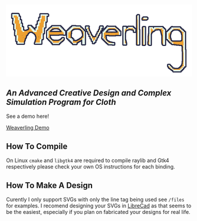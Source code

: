 ![logo](./public/logo.png)

*An Advanced Creative Design and Complex Simulation Program for Cloth*
---

See a demo here!

[Weaverling Demo](https://youtu.be/doiuq2lDBu8)

## How To Compile
On Linux `cmake` and `libgtk4` are required to compile raylib and Gtk4 respectively please check your own OS instructions for each binding.

## How To Make A Design
Curently I only support SVGs with only the line tag being used see `/files` for examples. I recomend designing your SVGs in [LibreCad](https://librecad.org/) as that seems to be the easiest, especially if you plan on fabricated your designs for real life.
